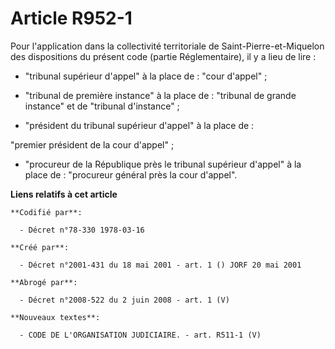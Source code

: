 # Article R952-1

Pour l'application dans la collectivité territoriale de Saint-Pierre-et-Miquelon des dispositions du présent code (partie
Réglementaire), il y a lieu de lire :

- "tribunal supérieur d'appel" à la place de : "cour d'appel" ;

- "tribunal de première instance" à la place de : "tribunal de grande instance" et de "tribunal d'instance" ;

- "président du tribunal supérieur d'appel" à la place de :

"premier président de la cour d'appel" ;

- "procureur de la République près le tribunal supérieur d'appel" à la place de : "procureur général près la cour d'appel".

**Liens relatifs à cet article**

	**Codifié par**:

	  - Décret n°78-330 1978-03-16

	**Créé par**:

	  - Décret n°2001-431 du 18 mai 2001 - art. 1 () JORF 20 mai 2001

	**Abrogé par**:

	  - Décret n°2008-522 du 2 juin 2008 - art. 1 (V)

	**Nouveaux textes**:

	  - CODE DE L'ORGANISATION JUDICIAIRE. - art. R511-1 (V)
